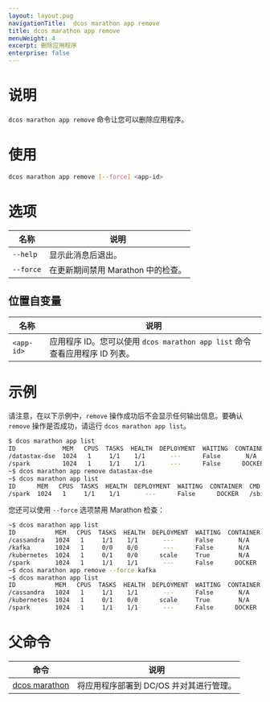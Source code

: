 ```yaml
---
layout: layout.pug
navigationTitle:  dcos marathon app remove
title: dcos marathon app remove
menuWeight: 4
excerpt: 删除应用程序
enterprise: false
---
```



# 说明

`dcos marathon app remove` 命令让您可以删除应用程序。

# 使用

```bash
dcos marathon app remove [--force] <app-id>
```

# 选项

| 名称 | 说明 |
|---------|-------------|
| `--help` | 显示此消息后退出。 |
| `--force` | 在更新期间禁用 Marathon 中的检查。|

## 位置自变量

| 名称 | 说明 |
|---------|-------------|
| `<app-id>` | 应用程序 ID。您可以使用 `dcos marathon app list` 命令查看应用程序 ID 列表。|




# 示例

请注意，在以下示例中，`remove` 操作成功后不会显示任何输出信息。要确认 `remove` 操作是否成功，请运行 `dcos marathon app list`。


```bash
$ dcos marathon app list
ID             MEM   CPUS  TASKS  HEALTH  DEPLOYMENT  WAITING  CONTAINER  CMD            
/datastax-dse  1024   1     1/1    1/1       ---      False       N/A     export...      
/spark         1024   1     1/1    1/1       ---      False      DOCKER   /sbin/init.sh  
~$ dcos marathon app remove datastax-dse
~$ dcos marathon app list
ID      MEM   CPUS  TASKS  HEALTH  DEPLOYMENT  WAITING  CONTAINER  CMD            
/spark  1024   1     1/1    1/1       ---      False      DOCKER   /sbin/init.sh  
```

您还可以使用 `--force` 选项禁用 Marathon 检查：

```bash
~$ dcos marathon app list
ID           MEM   CPUS  TASKS  HEALTH  DEPLOYMENT  WAITING  CONTAINER  CMD            
/cassandra   1024   1     1/1    1/1       ---      False       N/A     export...      
/kafka       1024   1     0/0    0/0       ---      False       N/A     export...      
/kubernetes  1024   1     0/1    0/0      scale     True        N/A     export...      
/spark       1024   1     1/1    1/1       ---      False      DOCKER   /sbin/init.sh  
~$ dcos marathon app remove --force kafka
~$ dcos marathon app list
ID           MEM   CPUS  TASKS  HEALTH  DEPLOYMENT  WAITING  CONTAINER  CMD            
/cassandra   1024   1     1/1    1/1       ---      False       N/A     export...      
/kubernetes  1024   1     0/1    0/0      scale     True        N/A     export...      
/spark       1024   1     1/1    1/1       ---      False      DOCKER   /sbin/init.sh  
```

# 父命令

| 命令 | 说明 |
|---------|-------------|
| [dcos marathon](/mesosphere/dcos/cn/1.12/cli/command-reference/dcos-marathon/) | 将应用程序部署到 DC/OS 并对其进行管理。|